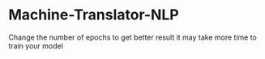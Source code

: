 # Machine-Translator-NLP

Change the number of epochs to get better result it may take more time to train your model
